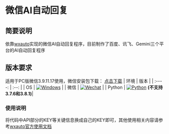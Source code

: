 # 微信AI自动回复
## 简要说明
依靠[wxauto](https://github.com/cluic/wxauto)实现的微信AI自动回复程序，目前制作了百度、讯飞、Gemini三个平台的AI自动回复程序
## 版本要求
适用于PC版微信3.9.11.17使用，微信安装包下载：
[点击下载](https://github.com/tom-snow/wechat-windows-versions/releases/download/v3.9.11.17/WeChatSetup-3.9.11.17.exe)
|  环境  | 版本 |
| :----: | :--: |
|   OS   | [![Windows](https://img.shields.io/badge/Windows-10\|11\|Server2016+-white?logo=windows&logoColor=white)](https://www.microsoft.com/)  |
|  微信  | [![Wechat](https://img.shields.io/badge/%E5%BE%AE%E4%BF%A1-3.9.11.X-07c160?logo=wechat&logoColor=white)](https://pan.baidu.com/s/1FvSw0Fk54GGvmQq8xSrNjA?pwd=vsmj) |
| Python | [![Python](https://img.shields.io/badge/Python-3.X-blue?logo=python&logoColor=white)](https://www.python.org/) **(不支持3.7.6和3.8.1)**|
### 使用说明
将代码中API部分的KEY等关键信息换成自己的KEY即可，其他使用相关内容请参考[wxauto官方使用文档](https://wxauto.loux.cc/docs/intro)
